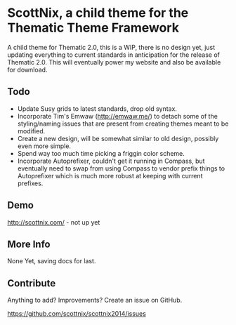 ScottNix, a child theme for the Thematic Theme Framework
===============

A child theme for Thematic 2.0, this is a WIP, there is no design yet, just updating everything to current standards in anticipation for the release of Thematic 2.0. This will eventually power my website and also be available for download.


Todo
-------------

* Update Susy grids to latest standards, drop old syntax.
* Incorporate Tim's Emwaw (http://emwaw.me/) to detach some of the styling/naming issues that are present from creating themes meant to be modified.
* Create a new design, will be somewhat similar to old design, possibly even more simple.
* Spend way too much time picking a friggin color scheme.
 * Incorporate Autoprefixer, couldn't get it running in Compass, but eventually need to swap from using Compass to vendor prefix things to Autoprefixer which is much more robust at keeping with current prefixes.

Demo
-------------

http://scottnix.com/ - not up yet

More Info
-------------

None Yet, saving docs for last.

Contribute
--------------

Anything to add? Improvements? Create an issue on GitHub.

https://github.com/scottnix/scottnix2014/issues